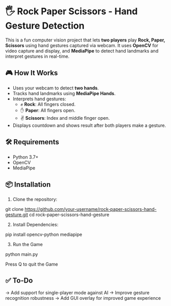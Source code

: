 # 🖐️ Rock Paper Scissors - Hand Gesture Detection

This is a fun computer vision project that lets **two players** play **Rock, Paper, Scissors** using hand gestures captured via webcam. It uses **OpenCV** for video capture and display, and **MediaPipe** to detect hand landmarks and interpret gestures in real-time.

## 🎮 How It Works

- Uses your webcam to detect **two hands**.
- Tracks hand landmarks using **MediaPipe Hands**.
- Interprets hand gestures:
  - ✊ **Rock**: All fingers closed.
  - ✋ **Paper**: All fingers open.
  - ✌️ **Scissors**: Index and middle finger open.
- Displays countdown and shows result after both players make a gesture.

## 🛠 Requirements

- Python 3.7+
- OpenCV
- MediaPipe

## 📦 Installation

1. Clone the repository:

git clone https://github.com/your-username/rock-paper-scissors-hand-gesture.git
cd rock-paper-scissors-hand-gesture 

2. Install Dependencies:

pip install opencv-python mediapipe

3. Run the Game

python main.py

Press Q to quit the Game

## ✅ To-Do
-> Add support for single-player mode against AI
-> Improve gesture recognition robustness
-> Add GUI overlay for improved game experience